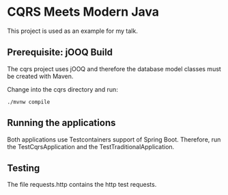 # CQRS Meets Modern Java

This project is used as an example for my talk.

## Prerequisite: jOOQ Build

The cqrs project uses jOOQ and therefore the database model classes must be created with Maven.

Change into the cqrs directory and run:

    ./mvnw compile

## Running the applications

Both applications use Testcontainers support of Spring Boot. Therefore, run the TestCqrsApplication and the
TestTraditionalApplication.

## Testing

The file requests.http contains the http test requests.
